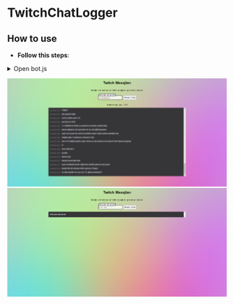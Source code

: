 # TwitchChatLogger


## How to use

- **Follow this steps**: 
<details>
<summary>Open bot.js</summary>
-DD username, password(TOKEN), channels(if you want more channel: 'channel1', 'channel2')
<summary>Open Terminal</summary>
-Install express and node server.js
<summary>Open Second terminal</summary>
-node bot.js
</details>

![Alt Text](ss.png)
![Alt Text](ss2.png)